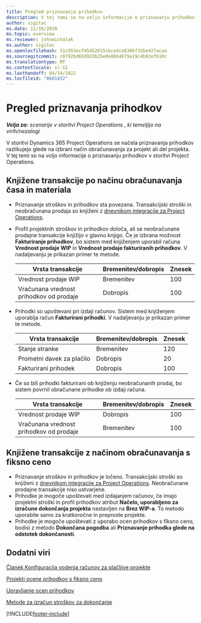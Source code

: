 ```yaml
---
title: Pregled priznavanja prihodkov
description: V tej temi so na voljo informacije o priznavanju prihodkov v storitvi Project Operations.
author: sigitac
ms.date: 11/16/2020
ms.topic: overview
ms.reviewer: johnmichalak
ms.author: sigitac
ms.openlocfilehash: 51c553ecf45452615cbcadce6386f32be427acaa
ms.sourcegitcommit: c0792bd65d92db25e0e8864879a19c4b93efb10c
ms.translationtype: MT
ms.contentlocale: sl-SI
ms.lasthandoff: 04/14/2022
ms.locfileid: "8601452"
---
```

# <a name="revenue-recognition-overview"></a>Pregled priznavanja prihodkov

_**Velja za:** scenarije v storitvi Project Operations , ki temeljijo na virih/nezalogi_

V storitvi Dynamics 365 Project Operations se načela priznavanja prihodkov razlikujejo glede na izbrani način obračunavanja za projekt ali del projekta. V tej temi so na voljo informacije o priznavanju prihodkov v storitvi Project Operations.

## <a name="transactions-accounted-using-time-and-material-billing-method"></a>Knjižene transakcije po načinu obračunavanja časa in materiala

- Priznavanje stroškov in prihodkov sta povezana. Transakcijski stroški in neobračunana prodaja so knjiženi z [dnevnikom integracije za Project Operations](../project-accounting/project-operations-integration-journal.md).
- Profil projektnih stroškov in prihodkov določa, ali se neobračunane prodajne transakcije knjižijo v glavno knjigo. Če je izbrana možnost **Fakturiranje prihodkov**, bo sistem med knjiženjem uporabil računa **Vrednost prodaje WIP** in **Vrednost prodaje fakturiranih prihodkov**. V nadaljevanju je prikazan primer te metode.  

  | Vrsta transakcije | Bremenitev/dobropis | Znesek |
  | --- | --- | --- |
  | Vrednost prodaje WIP | Bremenitev | 100 |
  | Vračunana vrednost prihodkov od prodaje | Dobropis | 100 |

- Prihodki so upoštevani pri izdaji računov. Sistem med knjiženjem uporablja račun **Fakturirani prihodki**. V nadaljevanju je prikazan primer te metode.  

  | Vrsta transakcije | Bremenitev/dobropis | Znesek |
  | --- | --- | --- |
  | Stanje stranke | Bremenitev | 120 |
  | Prometni davek za plačilo | Dobropis | 20 |
  | Fakturirani prihodek | Dobropis | 100 |

- Če so bili prihodki fakturirani ob knjiženju neobračunanih prodaj, bo sistem povrnil obračunane prihodke ob izdaji računa.

  | Vrsta transakcije | Bremenitev/dobropis | Znesek |
  | --- | --- | --- |
  | Vrednost prodaje WIP | Dobropis | 100 |
  | Vračunana vrednost prihodkov od prodaje | Bremenitev | 100 |

## <a name="transactions-accounted-using-the-fixed-price-billing-method"></a>Knjižene transakcije z načinom obračunavanja s fiksno ceno

- Priznavanje stroškov in prihodkov je ločeno. Transakcijski stroški so knjiženi z [dnevnikom integracije za Project Operations](../project-accounting/project-operations-integration-journal.md). Neobračunane prodajne transakcije niso ustvarjene.
- Prihodke je mogoče upoštevati med izdajanjem računov, če imajo projektni stroški in profil prihodkov atribut **Načelo, uporabljeno za izračune dokončanja projekta** nastavljen na **Brez WIP-a**. To metodo uporabite samo za kratkoročne in preproste projekte.
- Prihodke je mogoče upoštevati z uporabo ocen prihodkov s fiksno ceno, bodisi z metodo **Dokončana pogodba** ali **Priznavanje prihodka glede na odstotek dokončanosti**.

## <a name="additional-resources"></a>Dodatni viri
[Članek Konfiguracija vodenja računov za plačljive projekte](../project-accounting/configure-accounting-billable-projects.md)

[Projekti ocene prihodkov s fiksno ceno](rev-rec-percentage-completion-method.md)

[Upravljanje ocen prihodkov](rev-rec-completed-contract-method.md)

[Metode za izračun stroškov za dokončanje](cost-complete-methods.md)


[!INCLUDE[footer-include](../includes/footer-banner.md)]
